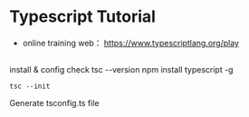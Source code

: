 # Typescript Tutorial
* online training web： https://www.typescriptlang.org/play


## 
install & config check
tsc --version
npm install typescript -g

```
tsc --init
```
Generate tsconfig.ts file

